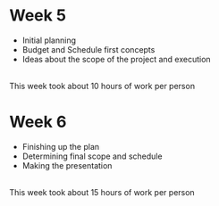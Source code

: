 # Week 5
- Initial planning
- Budget and Schedule first concepts
- Ideas about the scope of the project and execution

<br>This week took about 10 hours of work per person

# Week 6
- Finishing up the plan
- Determining final scope and schedule
- Making the presentation

<br>This week took about 15 hours of work per person

